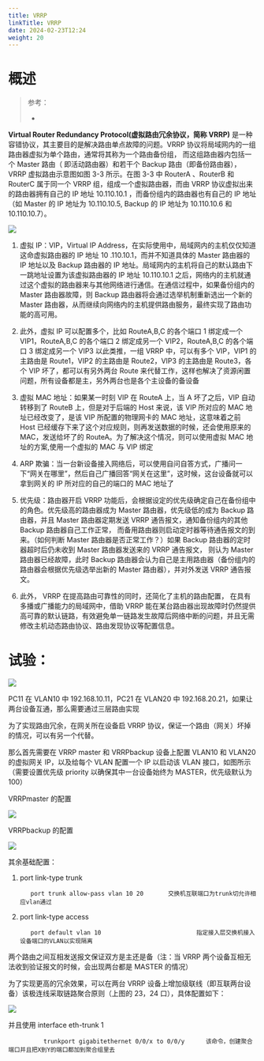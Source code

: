 ```yaml
---
title: VRRP
linkTitle: VRRP
date: 2024-02-23T12:24
weight: 20
---
```


# 概述

> 参考：
> 
> -

**Virtual Router Redundancy Protocol(虚拟路由冗余协议，简称 VRRP)** 是一种容错协议，其主要目的是解决路由单点故障的问题。VRRP 协议将局域网内的一组路由器虚拟为单个路由，通常将其称为一个路由备份组， 而这组路由器内包括一个 Master 路由（ 即活动路由器）和若干个 Backup 路由（即备份路由器）， VRRP 虚拟路由示意图如图 3-3 所示。在图 3-3 中 RouterA 、RouterB 和 RouterC 属于同一个 VRRP 组，组成一个虚拟路由器，而由 VRRP 协议虚拟出来的路由器拥有自己的 IP 地址 10.110.10.1 ，而备份组内的路由器也有自己的 IP 地址（如 Master 的 IP 地址为 10.110.10.5, Backup 的 IP 地址为 10.110.10.6 和 10.110.10.7）。

![](https://notes-learning.oss-cn-beijing.aliyuncs.com/cv6gcm/1616161487047-bb1bc9ee-9e3e-40a2-9a92-403553eb3520.jpeg)

1. 虚拟 IP：VIP，Virtual IP Address，在实际使用中，局域网内的主机仅仅知道这命虚拟路由器的 IP 地址 10 .110.10.1，而并不知道具体的 Master 路由器的 IP 地址以及 Backup 路由器的 IP 地址。局域网内的主机将自己的默认路由下一跳地址设置为该虚拟路由器的 IP 地址 10.110.10.1 之后，网络内的主机就通过这个虚拟的路由器来与其他网络进行通信。在通信过程中，如果备份组内的 Master 路由器故障，则 Backup 路由器将会通过选举机制重新选出一个新的 Master 路由器，从而继续向网络内的主机提供路由服务，最终实现了路由功能的高可用。

2. 此外，虚拟 IP 可以配置多个，比如 RouteA,B,C 的各个端口 1 绑定成一个 VIP1，RouteA,B,C 的各个端口 2 绑定成另一个 VIP2，RouteA,B,C 的各个端口 3 绑定成另一个 VIP3 以此类推，一组 VRRP 中，可以有多个 VIP，VIP1 的主路由是 Route1，VIP2 的主路由是 Route2，VIP3 的主路由是 Route3，各个 VIP 坏了，都可以有另外两台 Route 来代替工作，这样也解决了资源闲置问题，所有设备都是主，另外两台也是各个主设备的备设备

3. 虚拟 MAC 地址：如果某一时刻 VIP 在 RouteA 上，当 A 坏了之后，VIP 自动转移到了 RouteB 上，但是对于后端的 Host 来说，该 VIP 所对应的 MAC 地址已经改变了，是该 VIP 所配置的物理网卡的 MAC 地址，这意味着之前 Host 已经缓存下来了这个对应规则，则再发送数据的时候，还会使用原来的 MAC，发送给坏了的 RouteA。为了解决这个情况，则可以使用虚拟 MAC 地址的方案,使用一个虚拟的 MAC 与 VIP 绑定

4. ARP 欺骗：当一台新设备接入网络后，可以使用自问自答方式，广播问一下“网关在哪里”，然后自己广播回答“网关在这里”，这时候，这台设备就可以拿到网关的 IP 所对应的自己的端口的 MAC 地址了

5. 优先级：路由器开启 VRRP 功能后，会根据设定的优先级确定自己在备份组中的角色。优先级高的路由器成为 Master 路由器，优先级低的成为 Backup 路由器，并且 Master 路由器定期发送 VRRP 通告报文，通知备份组内的其他 Backup 路由器自己工作正常， 而备用路由器则启动定时器等待通告报文的到来。（如何判断 Master 路由器是否正常工作？）如果 Backup 路由器的定时器超时后仍未收到 Master 路由器发送来的 VRRP 通告报文， 则认为 Master 路由器已经故障，此时 Backup 路由器会认为自己是主用路由器（备份组内的路由器会根据优先级选举出新的 Master 路由器），并对外发送 VRRP 通告报文。

6. 此外， VRRP 在提高路由可靠性的同时，还简化了主机的路由配置， 在具有多播或广播能力的局域网中，借助 VRRP 能在某台路由器出现故障时仍然提供高可靠的默认链路，有效避免单一链路发生故障后网络中断的问题，并且无需修改主机动态路由协议、路由发现协议等配置信息。

# 试验：

![](https://notes-learning.oss-cn-beijing.aliyuncs.com/cv6gcm/1616161487021-bdc76b76-08cd-4480-b281-3230f6e829a3.jpeg)

PC11 在 VLAN10 中 192.168.10.11，PC21 在 VLAN20 中 192.168.20.21，如果让两台设备互通，那么需要通过三层路由实现

为了实现路由冗余，在网关所在设备启 VRRP 协议，保证一个路由（网关）坏掉的情况，可以有另一个代替。

那么首先需要在 VRRP master 和 VRRPbackup 设备上配置 VLAN10 和 VLAN20 的虚拟网关 IP，以及给每个 VLAN 配置一个 IP 以启动该 VLAN 接口，如图所示 （需要设置优先级 priority 以确保其中一台设备始终为 MASTER，优先级默认为 100）

VRRPmaster 的配置

![](https://notes-learning.oss-cn-beijing.aliyuncs.com/cv6gcm/1616161487070-34b33cb9-f96b-4142-934b-ad1261217e5d.jpeg)

VRRPbackup 的配置

![](https://notes-learning.oss-cn-beijing.aliyuncs.com/cv6gcm/1616161487028-8f6c1dca-c7d6-4dda-92cb-d00a1251a495.jpeg)

其余基础配置：

1.  port link-type trunk

           port trunk allow-pass vlan 10 20       交换机互联端口为trunk切允许相应vlan通过

2.  port link-type access

           port default vlan 10                           指定接入层交换机接入设备端口的VLAN以实现隔离

两个路由之间互相发送报文保证双方是主还是备（注：当 VRRP 两个设备互相无法收到验证报文的时候，会出现两台都是 MASTER 的情况）

为了实现更高的冗余效果，可以在两台 VRRP 设备上增加级联线（即互联两台设备）该极连线采取链路聚合原则（上图的 23，24 口），具体配置如下：

![](https://notes-learning.oss-cn-beijing.aliyuncs.com/cv6gcm/1616161487040-d85f0bfa-26c8-45f4-85a8-a7ab3a98234f.jpeg)

并且使用 interface eth-trunk 1

              trunkport gigabitethernet 0/0/x to 0/0/y      该命令，创建聚合端口并且把X到Y的端口都加到聚合组里去
